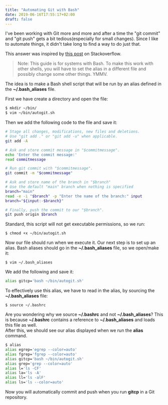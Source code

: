 ```yaml
---
title: "Automating Git with Bash"
date: 2019-06-16T17:55:17+02:00
draft: false
---
```



I've been working with Git more and more and after a time the "git commit" and "git push" gets a bit tedious(especially for small changes). Since I like to automate things, it didn't take long to find a way to do just that.

This answer was inspired by [this post](https://stackoverflow.com/questions/16709404/how-to-automate-the-commit-and-push-process-git) on Stackoverflow.

>Note: This guide is for systems with Bash. To make this work with other shells, you will have to set the alias in a different file and possibly change some other things. YMMV.

The idea is to make a Bash shell script that will be run by an alias defined in the **~/.bash_aliases** file.

First we have create a directory and open the file:
```bash
$ mkdir ~/bin/
$ vim ~/bin/autogit.sh
```

Then we add the following code to the file and save it:
```bash
# Stage all changes, modifications, new files and deletions. 
# Use "git add ." or "git add -u" when applicable.
git add -A

# Ask and store commit message in "$commitmessage".
echo 'Enter the commit message:'
read commitmessage

# Run git commit with "$commitmessage".
git commit -m "$commitmessage"

# Ask and store name of the branch in "$branch"
# Use the default "main" branch when nothing is specified
branch="main"
read -e -i "$branch" -p "Enter the name of the branch:" input
branch="${input:-$branch}"

# Finally, push the commit to our "$branch".
git push origin $branch
```

Standard, this script will not get executable permissions, so we run:

``` shell
$ chmod +x ~/bin/autogit.sh
```

Now our file should run when we execute it. Our next step is to set up an alias.
Bash aliases should go in the **~/.bash_aliases** file, so we open/make it:  
``` shell
$ vim ~/.bash_aliases
```

We add the following and save it:  
``` bash
alias gitcp='bash ~/bin/autogit.sh'
```

To effectively use this alias, we have to read in the alias, by sourcing the **~/.bash_aliases** file:  
``` shell
$ source ~/.bashrc
```


Are you wondering why we source **~/.bashrc** and not **~/.bash_aliases**? This is because **~/.bashrc** contains a reference to **~/.bash_aliases** and loads this file as well.  
After this, we should see our alias displayed when we run the **alias** command.
```bash
$ alias
alias egrep='egrep --color=auto'
alias fgrep='fgrep --color=auto'
alias gitcp='bash ~/bin/autogit.sh'
alias grep='grep --color=auto'
alias l='ls -CF'
alias la='ls -A'
alias ll='ls -alF'
alias ls='ls --color=auto'
```
Now you will automatically commit and push when you run **gitcp** in a Git repository.




